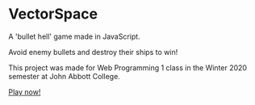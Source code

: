 # VectorSpace

A 'bullet hell' game made in JavaScript.

Avoid enemy bullets and destroy their ships to win!

This project was made for Web Programming 1 class in the Winter 2020 semester at John Abbott College.

[Play now!](https://staggier.github.io/VectorSpace)
